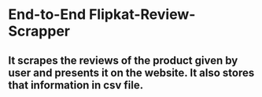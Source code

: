 # End-to-End Flipkat-Review-Scrapper

## It scrapes the reviews of the product given by user and presents it on the website. It also stores that information in csv file.
